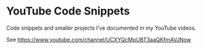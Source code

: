 # YouTube Code Snippets

Code snippets and smaller projects I've documented in my YouTube videos.

See https://www.youtube.com/channel/UCXYQcMpUBT3aaQKfmAVJNow


